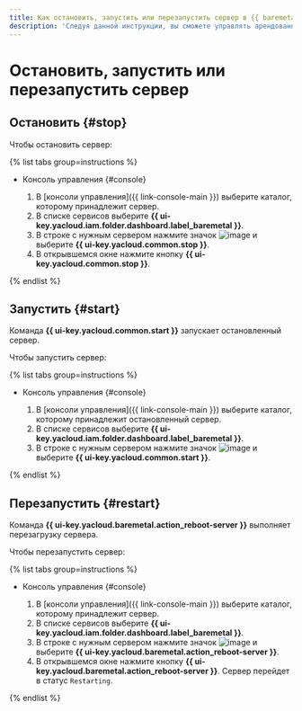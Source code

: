 ```yaml
---
title: Как остановить, запустить или перезапустить сервер в {{ baremetal-full-name }}
description: 'Следуя данной инструкции, вы сможете управлять арендованным сервером {{ baremetal-full-name }}: остановить, запустить или перезапустить его.'
---
```


# Остановить, запустить или перезапустить сервер

## Остановить {#stop}

Чтобы остановить сервер:

{% list tabs group=instructions %}

- Консоль управления {#console}

  1. В [консоли управления]({{ link-console-main }}) выберите каталог, которому принадлежит сервер.
  1. В списке сервисов выберите **{{ ui-key.yacloud.iam.folder.dashboard.label_baremetal }}**.
  1. В строке с нужным сервером нажмите значок ![image](../../../_assets/console-icons/ellipsis.svg) и выберите **{{ ui-key.yacloud.common.stop }}**.
  1. В открывшемся окне нажмите кнопку **{{ ui-key.yacloud.common.stop }}**.

{% endlist %}

## Запустить {#start}

Команда **{{ ui-key.yacloud.common.start }}** запускает остановленный сервер.

Чтобы запустить сервер:

{% list tabs group=instructions %}

- Консоль управления {#console}

  1. В [консоли управления]({{ link-console-main }}) выберите каталог, которому принадлежит остановленный сервер.
  1. В списке сервисов выберите **{{ ui-key.yacloud.iam.folder.dashboard.label_baremetal }}**.
  1. В строке с нужным сервером нажмите значок ![image](../../../_assets/console-icons/ellipsis.svg) и выберите **{{ ui-key.yacloud.common.start }}**.

{% endlist %}

## Перезапустить {#restart}

Команда **{{ ui-key.yacloud.baremetal.action_reboot-server }}** выполняет перезагрузку сервера.

Чтобы перезапустить сервер:

{% list tabs group=instructions %}

- Консоль управления {#console}

  1. В [консоли управления]({{ link-console-main }}) выберите каталог, которому принадлежит сервер.
  1. В списке сервисов выберите **{{ ui-key.yacloud.iam.folder.dashboard.label_baremetal }}**.
  1. В строке с нужным сервером нажмите значок ![image](../../../_assets/console-icons/ellipsis.svg) и выберите **{{ ui-key.yacloud.baremetal.action_reboot-server }}**.
  1. В открывшемся окне нажмите кнопку **{{ ui-key.yacloud.baremetal.action_reboot-server }}**. Сервер перейдет в статус `Restarting`.

{% endlist %}
